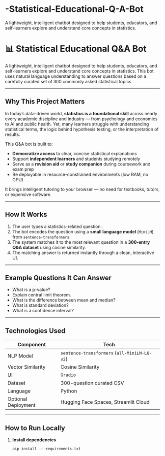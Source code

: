 # -Statistical-Educational-Q-A-Bot
A lightweight, intelligent chatbot designed to help students, educators, and self-learners explore and understand core concepts in statistics.
# 📊 Statistical Educational Q&A Bot

A lightweight, intelligent chatbot designed to help students, educators, and self-learners explore and understand core concepts in statistics. This bot uses natural language understanding to answer questions based on a carefully curated set of 300 commonly asked statistical topics.

---

## Why This Project Matters

In today’s data-driven world, **statistics is a foundational skill** across nearly every academic discipline and industry — from psychology and economics to AI and public health. Yet, many learners struggle with understanding statistical terms, the logic behind hypothesis testing, or the interpretation of results.

This Q&A bot is built to:
-  **Democratize access** to clear, concise statistical explanations
-  Support **independent learners** and students studying remotely
-  Serve as a **revision aid** or **study companion** during coursework and exam prep
- Be deployable in resource-constrained environments (low RAM, no GPU)

It brings intelligent tutoring to your browser — no need for textbooks, tutors, or expensive software.

---

## How It Works

1. The user types a statistics-related question.
2. The bot encodes the question using a **small language model** (`MiniLM`) from `sentence-transformers`.
3. The system matches it to the most relevant question in a **300-entry Q&A dataset** using cosine similarity.
4. The matching answer is returned instantly through a clean, interactive UI.

---

## Example Questions It Can Answer

- What is a p-value?
- Explain central limit theorem.
- What is the difference between mean and median?
- What is standard deviation?
- What is a confidence interval?

---

## Technologies Used

| Component | Tech |
|----------|------|
| NLP Model | `sentence-transformers` (`all-MiniLM-L6-v2`) |
| Vector Similarity | Cosine Similarity |
| UI | `Gradio` |
| Dataset | 300-question curated CSV |
| Language | Python |
| Optional Deployment | Hugging Face Spaces, Streamlit Cloud |

---

## How to Run Locally

1. **Install dependencies**
   ```bash
   pip install -r requirements.txt
